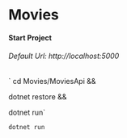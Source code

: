 # Movies

#### Start Project
###### Default Url: http://localhost:5000

`
cd Movies/MoviesApi &&

dotnet restore &&

dotnet run`

`dotnet run`
